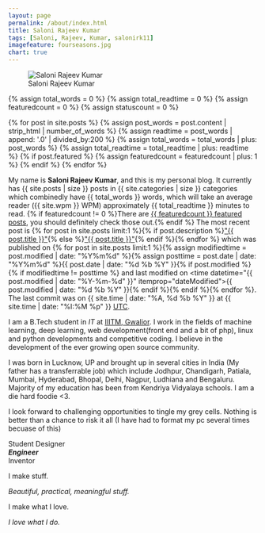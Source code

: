 ```yaml
---
layout: page
permalink: /about/index.html
title: Saloni Rajeev Kumar
tags: [Saloni, Rajeev, Kumar, salonirk11]
imagefeature: fourseasons.jpg
chart: true
---
```

<figure>
  <img src="{{ site.url }}/images/hossain-faysal.jpg" alt="Saloni Rajeev Kumar">
  <figcaption>Saloni Rajeev Kumar</figcaption>
</figure>

{% assign total_words = 0 %}
{% assign total_readtime = 0 %}
{% assign featuredcount = 0 %}
{% assign statuscount = 0 %}

{% for post in site.posts %}
    {% assign post_words = post.content | strip_html | number_of_words %}
    {% assign readtime = post_words | append: '.0' | divided_by:200 %}
    {% assign total_words = total_words | plus: post_words %}
    {% assign total_readtime = total_readtime | plus: readtime %}
    {% if post.featured %}
    {% assign featuredcount = featuredcount | plus: 1 %}
    {% endif %}
{% endfor %}


My name is **Saloni Rajeev Kumar**, and this is my personal blog. It currently has {{ site.posts | size }} posts in {{ site.categories | size }} categories which combinedly have {{ total_words }} words, which will take an average reader ({{ site.wpm }} WPM) approximately <span class="time">{{ total_readtime }}</span> minutes to read. {% if featuredcount != 0 %}There are <a href="{{ site.url }}/featured">{{ featuredcount }} featured posts</a>, you should definitely check those out.{% endif %} The most recent post is {% for post in site.posts limit:1 %}{% if post.description %}<a href="{{ site.url }}{{ post.url }}" title="{{ post.description }}">"{{ post.title }}"</a>{% else %}<a href="{{ site.url }}{{ post.url }}" title="{{ post.description }}" title="Read more about {{ post.title }}">"{{ post.title }}"</a>{% endif %}{% endfor %} which was published on {% for post in site.posts limit:1 %}{% assign modifiedtime = post.modified | date: "%Y%m%d" %}{% assign posttime = post.date | date: "%Y%m%d" %}<time datetime="{{ post.date | date_to_xmlschema }}" class="post-time">{{ post.date | date: "%d %b %Y" }}</time>{% if post.modified %}{% if modifiedtime != posttime %} and last modified on <time datetime="{{ post.modified | date: "%Y-%m-%d" }}" itemprop="dateModified">{{ post.modified | date: "%d %b %Y" }}</time>{% endif %}{% endif %}{% endfor %}. The last commit was on {{ site.time | date: "%A, %d %b %Y" }} at {{ site.time | date: "%I:%M %p" }} [UTC](http://en.wikipedia.org/wiki/Coordinated_Universal_Time "Temps Universel Coordonné").

I am a B.Tech student in *IT* at [IIITM, Gwalior](https://iiitm.ac.in/). I work in the fields of machine learning, deep learning, web development(front end and a bit of php), linux and python developments and competitive coding. I believe in the development of the ever growing open source community.

I was born in Lucknow, UP and brought up in several cities in India (My father has a transferrable job) which include Jodhpur, Chandigarh, Patiala, Mumbai, Hyderabad, Bhopal, Delhi, Nagpur, Ludhiana and Bengaluru. Majority of my education has been from Kendriya Vidyalaya schools. I am a die hard foodie <3.

I look forward to challenging opportunities to tingle my grey cells. Nothing is better than a chance to risk it all (I have had to format my pc several times becuase of this)


Student
Designer  
***Engineer***  
Inventor  

I
make
stuff.


*Beautiful, practical, meaningful stuff.*


I make what I love.

*I love what I do.*
